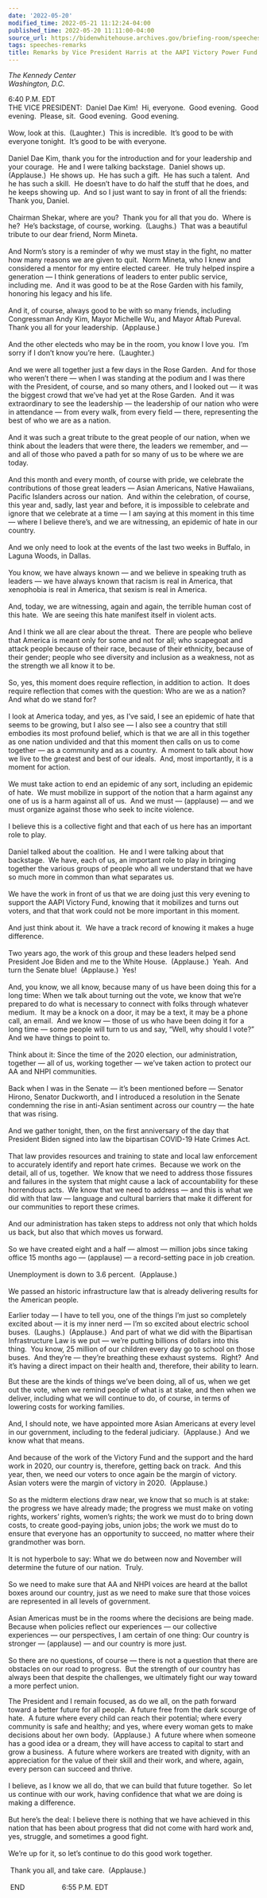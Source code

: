 ```yaml
---
date: '2022-05-20'
modified_time: 2022-05-21 11:12:24-04:00
published_time: 2022-05-20 11:11:00-04:00
source_url: https://bidenwhitehouse.archives.gov/briefing-room/speeches-remarks/2022/05/20/remarks-by-vice-president-harris-at-the-aapi-victory-power-fund-celebration/
tags: speeches-remarks
title: Remarks by Vice President Harris at the AAPI Victory Power Fund Celebration
---
```

 
  
*The Kennedy Center  
*Washington, D.C.**

6:40 P.M. EDT  
THE VICE PRESIDENT:  Daniel Dae Kim!  Hi, everyone.  Good evening.  Good
evening.  Please, sit.  Good evening.  Good evening.   
   
Wow, look at this.  (Laughter.)  This is incredible.  It’s good to be
with everyone tonight.  It’s good to be with everyone.  
   
Daniel Dae Kim, thank you for the introduction and for your leadership
and your courage.  He and I were talking backstage.  Daniel shows up. 
(Applause.)  He shows up.  He has such a gift.  He has such a talent. 
And he has such a skill.  He doesn’t have to do half the stuff that he
does, and he keeps showing up.  And so I just want to say in front of
all the friends: Thank you, Daniel.   
   
Chairman Shekar, where are you?  Thank you for all that you do.  Where
is he?  He’s backstage, of course, working.  (Laughs.)  That was a
beautiful tribute to our dear friend, Norm Mineta.  
   
And Norm’s story is a reminder of why we must stay in the fight, no
matter how many reasons we are given to quit.  Norm Mineta, who I knew
and considered a mentor for my entire elected career.  He truly helped
inspire a generation — I think generations of leaders to enter public
service, including me.  And it was good to be at the Rose Garden with
his family, honoring his legacy and his life.  
   
And it, of course, always good to be with so many friends, including
Congressman Andy Kim, Mayor Michelle Wu, and Mayor Aftab Pureval.  Thank
you all for your leadership.  (Applause.)  
   
And the other electeds who may be in the room, you know I love you.  I’m
sorry if I don’t know you’re here.  (Laughter.)   
   
And we were all together just a few days in the Rose Garden.  And for
those who weren’t there — when I was standing at the podium and I was
there with the President, of course, and so many others, and I looked
out — it was the biggest crowd that we’ve had yet at the Rose Garden. 
And it was extraordinary to see the leadership — the leadership of our
nation who were in attendance — from every walk, from every field —
there, representing the best of who we are as a nation.  
   
And it was such a great tribute to the great people of our nation, when
we think about the leaders that were there, the leaders we remember, and
— and all of those who paved a path for so many of us to be where we are
today.  
   
And this month and every month, of course with pride, we celebrate the
contributions of those great leaders — Asian Americans, Native
Hawaiians, Pacific Islanders across our nation.  And within the
celebration, of course, this year and, sadly, last year and before, it
is impossible to celebrate and ignore that we celebrate at a time — I am
saying at this moment in this time — where I believe there’s, and we are
witnessing, an epidemic of hate in our country.  
   
And we only need to look at the events of the last two weeks in Buffalo,
in Laguna Woods, in Dallas.  
   
You know, we have always known — and we believe in speaking truth as
leaders — we have always known that racism is real in America, that
xenophobia is real in America, that sexism is real in America.  
   
And, today, we are witnessing, again and again, the terrible human cost
of this hate.  We are seeing this hate manifest itself in violent
acts.  
   
And I think we all are clear about the threat.  There are people who
believe that America is meant only for some and not for all; who
scapegoat and attack people because of their race, because of their
ethnicity, because of their gender; people who see diversity and
inclusion as a weakness, not as the strength we all know it to be.  
   
So, yes, this moment does require reflection, in addition to action.  It
does require reflection that comes with the question: Who are we as a
nation?  And what do we stand for?  
   
I look at America today, and yes, as I’ve said, I see an epidemic of
hate that seems to be growing, but I also see — I also see a country
that still embodies its most profound belief, which is that we are all
in this together as one nation undivided and that this moment then calls
on us to come together — as a community and as a country.  A moment to
talk about how we live to the greatest and best of our ideals.  And,
most importantly, it is a moment for action.  
   
We must take action to end an epidemic of any sort, including an
epidemic of hate.  We must mobilize in support of the notion that a harm
against any one of us is a harm against all of us.  And we must —
(applause) — and we must organize against those who seek to incite
violence.  
   
I believe this is a collective fight and that each of us here has an
important role to play.  
   
Daniel talked about the coalition.  He and I were talking about that
backstage.  We have, each of us, an important role to play in bringing
together the various groups of people who all we understand that we have
so much more in common than what separates us.   
   
We have the work in front of us that we are doing just this very evening
to support the AAPI Victory Fund, knowing that it mobilizes and turns
out voters, and that that work could not be more important in this
moment.  
   
And just think about it.  We have a track record of knowing it makes a
huge difference.  
   
Two years ago, the work of this group and these leaders helped send
President Joe Biden and me to the White House.  (Applause.)  Yeah.  And
turn the Senate blue!  (Applause.)  Yes!  
   
And, you know, we all know, because many of us have been doing this for
a long time: When we talk about turning out the vote, we know that we’re
prepared to do what is necessary to connect with folks through whatever
medium.  It may be a knock on a door, it may be a text, it may be a
phone call, an email.  And we know — those of us who have been doing it
for a long time — some people will turn to us and say, “Well, why should
I vote?”  And we have things to point to.   
   
Think about it: Since the time of the 2020 election, our administration,
together — all of us, working together — we’ve taken action to protect
our AA and NHPI communities.  
   
Back when I was in the Senate — it’s been mentioned before — Senator
Hirono, Senator Duckworth, and I introduced a resolution in the Senate
condemning the rise in anti-Asian sentiment across our country — the
hate that was rising.  
   
And we gather tonight, then, on the first anniversary of the day that
President Biden signed into law the bipartisan COVID-19 Hate Crimes
Act.  
   
That law provides resources and training to state and local law
enforcement to accurately identify and report hate crimes.  Because we
work on the detail, all of us, together.  We know that we need to
address those fissures and failures in the system that might cause a
lack of accountability for these horrendous acts.  We know that we need
to address — and this is what we did with that law — language and
cultural barriers that make it different for our communities to report
these crimes.  
   
And our administration has taken steps to address not only that which
holds us back, but also that which moves us forward.  
   
So we have created eight and a half — almost — million jobs since taking
office 15 months ago — (applause) — a record-setting pace in job
creation.   
   
Unemployment is down to 3.6 percent.  (Applause.)   
   
We passed an historic infrastructure law that is already delivering
results for the American people.  
  
Earlier today — I have to tell you, one of the things I’m just so
completely excited about — it is my inner nerd — I’m so excited about
electric school buses.  (Laughs.)  (Applause.)  And part of what we did
with the Bipartisan Infrastructure Law is we put — we’re putting
billions of dollars into this thing.  You know, 25 million of our
children every day go to school on those buses.  And they’re — they’re
breathing these exhaust systems.  Right?  And it’s having a direct
impact on their health and, therefore, their ability to learn.  
  
But these are the kinds of things we’ve been doing, all of us, when we
get out the vote, when we remind people of what is at stake, and then
when we deliver, including what we will continue to do, of course, in
terms of lowering costs for working families.  
   
And, I should note, we have appointed more Asian Americans at every
level in our government, including to the federal judiciary. 
(Applause.)  And we know what that means.  
   
And because of the work of the Victory Fund and the support and the hard
work in 2020, our country is, therefore, getting back on track.  And
this year, then, we need our voters to once again be the margin of
victory.  Asian voters were the margin of victory in 2020. 
(Applause.)  
   
So as the midterm elections draw near, we know that so much is at stake:
the progress we have already made; the progress we must make on voting
rights, workers’ rights, women’s rights; the work we must do to bring
down costs, to create good-paying jobs, union jobs; the work we must do
to ensure that everyone has an opportunity to succeed, no matter where
their grandmother was born.  
   
It is not hyperbole to say: What we do between now and November will
determine the future of our nation.  Truly.  
   
So we need to make sure that AA and NHPI voices are heard at the ballot
boxes around our country, just as we need to make sure that those voices
are represented in all levels of government.  
   
Asian Americas must be in the rooms where the decisions are being made. 
Because when policies reflect our experiences — our collective
experiences — our perspectives, I am certain of one thing: Our country
is stronger — (applause) — and our country is more just.  
   
So there are no questions, of course — there is not a question that
there are obstacles on our road to progress.  But the strength of our
country has always been that despite the challenges, we ultimately fight
our way toward a more perfect union.  
  
The President and I remain focused, as do we all, on the path forward
toward a better future for all people.  A future free from the dark
scourge of hate.  A future where every child can reach their potential;
where every community is safe and healthy; and yes, where every woman
gets to make decisions about her own body.  (Applause.)  A future where
when someone has a good idea or a dream, they will have access to
capital to start and grow a business.  A future where workers are
treated with dignity, with an appreciation for the value of their skill
and their work, and where, again, every person can succeed and
thrive.   
   
I believe, as I know we all do, that we can build that future together. 
So let us continue with our work, having confidence that what we are
doing is making a difference.   
   
But here’s the deal: I believe there is nothing that we have achieved in
this nation that has been about progress that did not come with hard
work and, yes, struggle, and sometimes a good fight.  
      
We’re up for it, so let’s continue to do this good work together.  
   
 Thank you all, and take care.  (Applause.)  
   
 END                   6:55 P.M. EDT  
  
